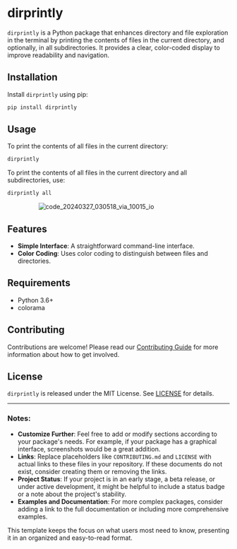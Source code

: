 # dirprintly

`dirprintly` is a Python package that enhances directory and file exploration in the terminal by printing the contents of files in the current directory, and optionally, in all subdirectories. It provides a clear, color-coded display to improve readability and navigation.

## Installation

Install `dirprintly` using pip:

```bash
pip install dirprintly
```

## Usage

To print the contents of all files in the current directory:

```bash
dirprintly
```

To print the contents of all files in the current directory and all subdirectories, use:

```bash
dirprintly all
```

<div style="text-align:center;max-width:80%;"">
  <img src="https://github.com/PasanAbeysekara/dirprintly/assets/69195287/1b47dfb8-81a6-49d9-8b96-6eb72fa17e6c" alt="code_20240327_030518_via_10015_io" >
</div>

## Features

- **Simple Interface**: A straightforward command-line interface.
- **Color Coding**: Uses color coding to distinguish between files and directories.

## Requirements

- Python 3.6+
- colorama

## Contributing

Contributions are welcome! Please read our [Contributing Guide](CONTRIBUTING.md) for more information about how to get involved.

## License

`dirprintly` is released under the MIT License. See [LICENSE](LICENSE) for details.

---

### Notes:

- **Customize Further**: Feel free to add or modify sections according to your package's needs. For example, if your package has a graphical interface, screenshots would be a great addition.
- **Links**: Replace placeholders like `CONTRIBUTING.md` and `LICENSE` with actual links to these files in your repository. If these documents do not exist, consider creating them or removing the links.
- **Project Status**: If your project is in an early stage, a beta release, or under active development, it might be helpful to include a status badge or a note about the project's stability.
- **Examples and Documentation**: For more complex packages, consider adding a link to the full documentation or including more comprehensive examples.

This template keeps the focus on what users most need to know, presenting it in an organized and easy-to-read format.
